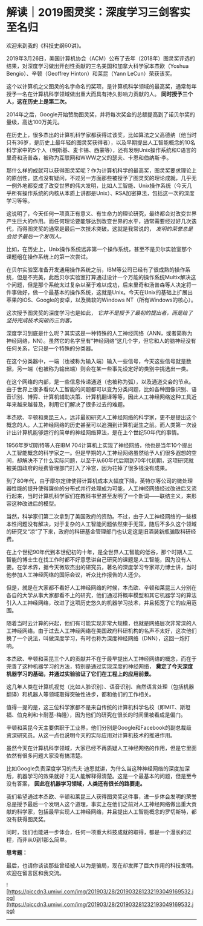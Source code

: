 # 解读｜2019图灵奖：深度学习三剑客实至名归

欢迎来到我的《科技史纲60讲》。

2019年3月26日，美国计算机协会（ACM）公布了去年（2018年）图灵奖评选的结果，对深度学习做出开创性贡献的三名美国和加拿大科学家本杰欧（Yoshua Bengio）、辛顿（Geoffrey Hinton）和莱昆（Yann LeCun）荣获该奖。

这个以计算机之父图灵的名字命名的奖项，是计算机科学领域的最高奖，通常每年授予一名在计算机科学领域做出重大而具有持久影响力贡献的人。 **同时授予三个人，这在历史上是第二次。**

2014年之后，Google开始赞助图灵奖，并将每次奖金的总额提高到了诺贝尔奖的量级，高达100万美元。

在历史上，很多杰出的计算机科学家都获得过该奖，比如算法之父高德纳（他当时只有36岁，是历史上最年轻的图灵奖获得者），以及早期提出人工智能概念的10名科学家中的5个人（明斯基、麦卡锡、西蒙等），还有发明Unix操作系统和C语言的里奇和汤普森，被称为互联网和WWW之父的瑟夫、卡恩和伯纳斯·李。

那什么样的成就可以获得图灵奖呢？作为计算机科学的最高奖，图灵奖要求理论上的原创性，这点没有疑问，不过另一方面那些被授予了图灵奖的理论成就，几乎无一例外地都变成了改变世界的伟大发明，比如人工智能、Unix操作系统（今天几乎所有操作系统的内核从本质上讲都是Unix）、RSA加密算法，包括这一次的深度学习等等。

这说明了，今天任何一项真正有意义、有生命力的理论研究，最终都会对改变世界产生巨大的作用。而任何理论要能够达到改变世界的水平，通常需要经过好几次迭代，而得图灵奖的通常是最后一次技术突破。这就是我常说的， *发明的荣誉总是会给予最后一个发明人。*

比如，在历史上，Unix操作系统远非第一个操作系统，甚至不是贝尔实验室那个课题组在操作系统上的第一次尝试。

在贝尔实验室准备开发通用操作系统之前，IBM等公司已经有了很成熟的操作系统，但是不完美，此后贝尔实验室打算通过设计一个万能的操作系统Multix解决这个问题，但是那个系统太过复杂以至于难以成功，后来里奇和汤普森等人决定将一件事做好，做一个最基本的操作系统，这就是Unix。今天在Unix的基础上扩展出苹果的iOS、Google的安卓，以及微软的Windows NT（所有Windows的核心）。

这次授予图灵奖的深度学习也是如此， *它并不是授予了最初的提出者，而是给了坚持完成技术突破的三剑客。*

深度学习到底是什么呢？其实这是一种特殊的人工神经网络（ANN，或者简称为神经网络，NN）。虽然它的名字里有“神经网络”这几个字，但它和人的脑神经没有任何关系，它只是一个特殊的分类器。

在这个分类器中，一端（也被称为输入端）输入一些信号，今天这些信号就是数据，另一端（也被称为输出端）则会在某一些事先设定好的类别中挑选出一类。

在这个网络的内部，是一些信息传递通道（也被称为弧），以及通道交会的节点。由于世界上很多看似人工智能的问题都可以变为分类问题，比如各种图像识别、语音识别、博弈、计算机辅助决策、计算机翻译等等，因此人工神经网络这种工具近年来越来越普及，利用它们解决了很多过去的难题。

本杰欧、辛顿和莱昆三人，远非最初研究人工神经网络的科学家，更不是提出这个概念的人。人工神经网络的历史甚至可以追溯到计算机诞生之前。而人类第一次设计出计算机能够运行的简单的神经网络算法，是在上个世纪50年代的事情。

1956年罗切斯特等人在IBM 704计算机上实现了神经网络，他也是当年10个提出人工智能概念的科学家之一。但是早期的人工神经网络虽然给予人们很多遐想的空间，却解决不了什么实际问题，以至于从60年代后期到70年代初期，这项研究就被美国政府的经费管理部门打入了冷宫，因为花掉了很多钱没有成果。

到了80年代，由于摩尔定律使得计算机成本大幅度下降，英特尔等公司的微处理器性能的提升使得廉价的分布式并行处理成为可能，人工神经网络经过改进后又流行起来，当时计算机科学家们在教科书里甚至发明了一个新词——联结主义，来形容这种改进后的模型。

当然，科学家们第二次拿到了美国政府的资助。不过，由于人工神经网络的一些根本性问题没有解决，对于复杂的人工智能问题依然束手无策，随后不多久这个领域的研究又“凉”了下来，政府的科研基金管理部门也认定这是旧酒装新瓶骗取科研经费。

在上个世纪90年代到本世纪初的十年，是全世界人工智能的低谷，那个时期人工智能的博士生在找工作时都不好意思讲自己研究的课题是人工智能，因为没有人要。在学术界，据今天微软杰出的研究员，著名的深度学习专家邓力博士讲，当时他参加人工神经网络的国际会议，听众比作报告的人还少。

但是，就是在大家都不看好人工神经网络的时候，本杰欧、辛顿和莱昆三人分别在各自的大学从事大家都看不上的研究，他们通过将概率模型和其它机器学习的算法引入人工神经网络，改进了这项历史悠久的机器学习技术，并且拓宽了它的应用范围。

随着当时云计算的兴起，他们有可能实现非常大规模，也就是网络层次非常深的人工神经网络。由于过去人工神经网络在美国政府科研机构的名声不太好，这次他们换了一个说法，叫做深度学习，有时也称为深度神经网络（DNN），这回一炮打响。

本杰欧、辛顿和莱昆三个人的贡献并不在于最早提出人工神经网络的概念，而在于完善了这种机器学习的方法，特别是通过实现深度的神经网络， **奠定了今天深度机器学习的基础，并通过实验验证了它们在工程上的应用前景。**

这几年人类在计算机视觉（比如人脸识别）、语音识别、自然语言处理（包括机器翻译）和机器人等领域取得突破性进步，都和他们的工作相关。

值得一提的是，这三位科学家都不是来自传统的计算机科学名校（即MIT、斯坦福、伯克利和卡耐基-梅隆），因为他们的研究在很长的时间里被看成是偏门。

辛顿和莱昆今天主要供职于工业界，他们分别是Google和Facebook的副总裁级资深研究员。从这一点也说明今天的实际应用对计算机技术的推进作用。

虽然今天在计算机科学领域，大家已经不再质疑人工神经网络的作用，但是它里面依然有很多问题大家没有搞清楚。

比如Google负责深度学习的杰夫·迪恩就讲，为什么当这种神经网络的深度加深后，机器学习的效果就好？无人能解释得清楚。这是一个最基本的问题，但是至今没有答案， **因此在机器学习领域，人类还有很长的路要走。**

我们希望通过本杰欧、辛顿和莱昆三人获得图灵奖这件事，进一步体会发明的荣誉总是授予最后一个发明人这个道理，事实上在他们之前对人工神经网络做出重大贡献的科学家，包括最早实现人工神经网络，并且提出人工智能概念的罗切斯特，都没有获得图灵奖。

同时，我们也能进一步体会，任何一项重大科技成就的取得，都是一个漫长的过程，而非从0到1那么简单。

 **思考题：**

最后，也请你谈谈那些曾经被人以为是骗局，现在却发挥了巨大作用的科技发明。欢迎在留言区和我交流。

![https://piccdn3.umiwi.com/img/201903/28/201903281232193049169532.jpg](https://piccdn3.umiwi.com/img/201903/28/201903281232193049169532.jpg)

---

